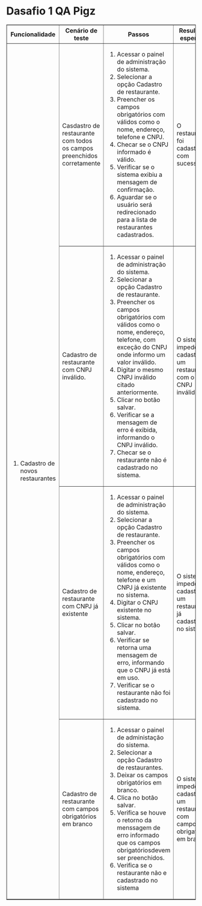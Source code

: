 # Dasafio 1 QA Pigz

<table border="1">
    <tr>
        <th>Funcionalidade</th>
        <th>Cenário de teste</th>
        <th>Passos</th> 
        <th>Resultado esperado</th>
    </tr>
    <tr>
        <td rowspan="4">
            <ol>
                <li>Cadastro de novos restaurantes</li>
            </ol>
        </td>
        <td>Casdastro de restaurante com todos os campos preenchidos corretamente</td>
        <td>
            <ol>
                <li>Acessar o painel de administração do sistema.</li>
                <li>Selecionar a opção Cadastro de restaurante.</li>
                <li>Preencher os campos obrigatórios com válidos como o nome, endereço, telefone e CNPJ.</li>
                <li>Checar se o CNPJ informado é válido.</li>
                <li>Verificar se o sistema exibiu a mensagem de confirmação.</li>
                <li>Aguardar se o usuário será redirecionado para a lista de restaurantes cadastrados.</li>
            </ol>
        </td>
        <td>O restaurante foi cadastrado com sucesso.</td>
    </tr>
    <tr>
        <td>Cadastro de restaurante com CNPJ inválido.</td>
        <td>
            <ol>
                <li>Acessar o painel de administração do sistema.</li>
                <li>Selecionar a opção Cadastro de restaurante.</li>
                <li>Preencher os campos obrigatórios com válidos como o nome, endereço, telefone, com exceção do CNPJ onde informo um valor inválido.</li>
                <li>Digitar o mesmo CNPJ inválido citado anteriormente.</li>
                <li>Clicar no botão salvar.</li>
                <li>Verificar se a mensagem de erro é exibida, informando o CNPJ inválido.</li>
                <li>Checar se o restaurante não é cadastrado no sistema.</li>
            </ol>
        </td>
        <td>O sistema impede o cadastro de um restaurante com o CNPJ inválido.</td>
    </tr>
    <tr>
        <td>Cadastro de restaurante com CNPJ já existente</td>
        <td>
            <ol>
                <li>Acessar o painel de administração do sistema.</li>
                <li>Selecionar a opção Cadastro de restaurante.</li>
                <li>Preencher os campos obrigatórios com válidos como o nome, endereço, telefone e um CNPJ já existente no sistema.</li>
                <li>Digitar o CNPJ existente no sistema.</li>
                <li>Clicar no botão salvar.</li>
                <li>Verificar se retorna uma mensagem de erro, informando que o CNPJ já está em uso.</li> 
                <li>Verificar se o restaurante não foi cadastrado no sistema.</li>
            </ol>
        </td>
        <td>O sistema impede o cadastro de um restaurante já cadastrado no sistema.</td>
    </tr>
    <tr>
        <td>Cadastro de restaurante com campos obrigatórios em branco</td>
        <td>
                <ol>
                    <li>Acessar o painel de administação do sistema.</li>
                    <li>Selecionar a opção Cadastro de restaurantes.</li>
                    <li>Deixar os campos obrigatórios em branco.</li>
                    <li>Clica no botão salvar.</li>
                    <li>Verifica se houve o retorno da menssagem de erro informado que os campos obrigatóriosdevem ser preenchidos.</li>
                    <li>Verifica se o restaurante não e cadastrado no sistema</li>
                    <td>O sistema impede o cadastro de um restaurante com campos obrigatórios em branco.</td>
                </ol>
            </td>
        </tr>
    </table>
